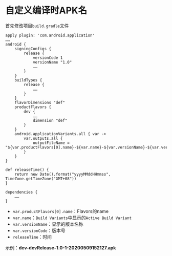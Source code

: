 # 自定义编译时APK名

首先修改项目`build.gradle`文件

```
apply plugin: 'com.android.application'
……
android {
    signingConfigs {
        release {
            versionCode 1
            versionName "1.0"
            ……
        }
    }
    buildTypes {
        release {
            ……
        }
    }
    flavorDimensions "def"
    productFlavors {
        dev {
            ……
            dimension "def"
        }
    }
    android.applicationVariants.all { var ->
        var.outputs.all {
            outputFileName = "${var.productFlavors[0].name}-${var.name}-${var.versionName}-${var.versionCode}-${releaseTime()}.apk"
        }
    }
}

def releaseTime() {
    return new Date().format("yyyyMMddHHmmss", TimeZone.getTimeZone("GMT+08"))
}

dependencies {
	……
}

```

* `var.productFlavors[0].name`：Flavors的name 
* `var.name`：`Build Variants`中显示的`Active Build Variant`
* `var.versionName`：显示的版本名称
* `var.versionCode`：版本号
* `releaseTime`：时间

示例：**dev-devRelease-1.0-1-20200509152127.apk**